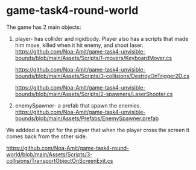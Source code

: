 # game-task4-round-world

The game has 2 main objects:
 
   1. player- has collider and rigidbody. Player also has a scripts that made him move, killed when it hit enemy, and shoot laser.
      https://github.com/Noa-Amit/game-task4-unvisible-bounds/blob/main/Assets/Scripts/1-movers/KeyboardMover.cs
      
      https://github.com/Noa-Amit/game-task4-unvisible-bounds/blob/main/Assets/Scripts/3-collisions/DestroyOnTrigger2D.cs
      
      https://github.com/Noa-Amit/game-task4-unvisible-bounds/blob/main/Assets/Scripts/2-spawners/LaserShooter.cs
      
   
   2. enemySpawner- a prefab that spawn the enemies.
     https://github.com/Noa-Amit/game-task4-unvisible-bounds/blob/main/Assets/Prefabs/EnemySpawner.prefab


We addded a script for the player that when the player cross the screen it comes back from the other side.

https://github.com/Noa-Amit/game-task4-round-world/blob/main/Assets/Scripts/3-collisions/TransportObjectOnScreenExit.cs

